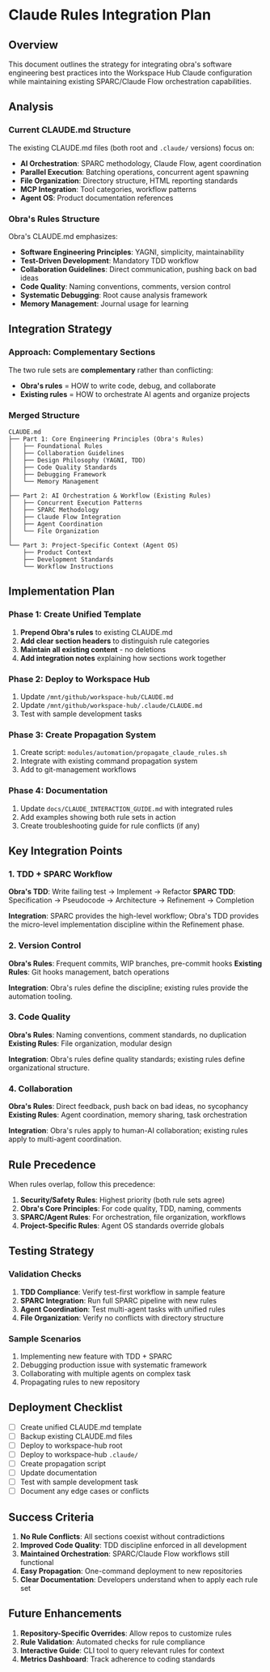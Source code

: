 # Claude Rules Integration Plan

## Overview

This document outlines the strategy for integrating obra's software engineering best practices into the Workspace Hub Claude configuration while maintaining existing SPARC/Claude Flow orchestration capabilities.

## Analysis

### Current CLAUDE.md Structure
The existing CLAUDE.md files (both root and `.claude/` versions) focus on:
- **AI Orchestration**: SPARC methodology, Claude Flow, agent coordination
- **Parallel Execution**: Batching operations, concurrent agent spawning
- **File Organization**: Directory structure, HTML reporting standards
- **MCP Integration**: Tool categories, workflow patterns
- **Agent OS**: Product documentation references

### Obra's Rules Structure
Obra's CLAUDE.md emphasizes:
- **Software Engineering Principles**: YAGNI, simplicity, maintainability
- **Test-Driven Development**: Mandatory TDD workflow
- **Collaboration Guidelines**: Direct communication, pushing back on bad ideas
- **Code Quality**: Naming conventions, comments, version control
- **Systematic Debugging**: Root cause analysis framework
- **Memory Management**: Journal usage for learning

## Integration Strategy

### Approach: Complementary Sections
The two rule sets are **complementary** rather than conflicting:
- **Obra's rules** = HOW to write code, debug, and collaborate
- **Existing rules** = HOW to orchestrate AI agents and organize projects

### Merged Structure

```
CLAUDE.md
├── Part 1: Core Engineering Principles (Obra's Rules)
│   ├── Foundational Rules
│   ├── Collaboration Guidelines
│   ├── Design Philosophy (YAGNI, TDD)
│   ├── Code Quality Standards
│   ├── Debugging Framework
│   └── Memory Management
│
├── Part 2: AI Orchestration & Workflow (Existing Rules)
│   ├── Concurrent Execution Patterns
│   ├── SPARC Methodology
│   ├── Claude Flow Integration
│   ├── Agent Coordination
│   └── File Organization
│
└── Part 3: Project-Specific Context (Agent OS)
    ├── Product Context
    ├── Development Standards
    └── Workflow Instructions
```

## Implementation Plan

### Phase 1: Create Unified Template
1. **Prepend Obra's rules** to existing CLAUDE.md
2. **Add clear section headers** to distinguish rule categories
3. **Maintain all existing content** - no deletions
4. **Add integration notes** explaining how sections work together

### Phase 2: Deploy to Workspace Hub
1. Update `/mnt/github/workspace-hub/CLAUDE.md`
2. Update `/mnt/github/workspace-hub/.claude/CLAUDE.md`
3. Test with sample development tasks

### Phase 3: Create Propagation System
1. Create script: `modules/automation/propagate_claude_rules.sh`
2. Integrate with existing command propagation system
3. Add to git-management workflows

### Phase 4: Documentation
1. Update `docs/CLAUDE_INTERACTION_GUIDE.md` with integrated rules
2. Add examples showing both rule sets in action
3. Create troubleshooting guide for rule conflicts (if any)

## Key Integration Points

### 1. TDD + SPARC Workflow
**Obra's TDD**: Write failing test → Implement → Refactor
**SPARC TDD**: Specification → Pseudocode → Architecture → Refinement → Completion

**Integration**: SPARC provides the high-level workflow; Obra's TDD provides the micro-level implementation discipline within the Refinement phase.

### 2. Version Control
**Obra's Rules**: Frequent commits, WIP branches, pre-commit hooks
**Existing Rules**: Git hooks management, batch operations

**Integration**: Obra's rules define the discipline; existing rules provide the automation tooling.

### 3. Code Quality
**Obra's Rules**: Naming conventions, comment standards, no duplication
**Existing Rules**: File organization, modular design

**Integration**: Obra's rules define quality standards; existing rules define organizational structure.

### 4. Collaboration
**Obra's Rules**: Direct feedback, push back on bad ideas, no sycophancy
**Existing Rules**: Agent coordination, memory sharing, task orchestration

**Integration**: Obra's rules apply to human-AI collaboration; existing rules apply to multi-agent coordination.

## Rule Precedence

When rules overlap, follow this precedence:
1. **Security/Safety Rules**: Highest priority (both rule sets agree)
2. **Obra's Core Principles**: For code quality, TDD, naming, comments
3. **SPARC/Agent Rules**: For orchestration, file organization, workflows
4. **Project-Specific Rules**: Agent OS standards override globals

## Testing Strategy

### Validation Checks
1. **TDD Compliance**: Verify test-first workflow in sample feature
2. **SPARC Integration**: Run full SPARC pipeline with new rules
3. **Agent Coordination**: Test multi-agent tasks with unified rules
4. **File Organization**: Verify no conflicts with directory structure

### Sample Scenarios
1. Implementing new feature with TDD + SPARC
2. Debugging production issue with systematic framework
3. Collaborating with multiple agents on complex task
4. Propagating rules to new repository

## Deployment Checklist

- [ ] Create unified CLAUDE.md template
- [ ] Backup existing CLAUDE.md files
- [ ] Deploy to workspace-hub root
- [ ] Deploy to workspace-hub `.claude/`
- [ ] Create propagation script
- [ ] Update documentation
- [ ] Test with sample development task
- [ ] Document any edge cases or conflicts

## Success Criteria

1. **No Rule Conflicts**: All sections coexist without contradictions
2. **Improved Code Quality**: TDD discipline enforced in all development
3. **Maintained Orchestration**: SPARC/Claude Flow workflows still functional
4. **Easy Propagation**: One-command deployment to new repositories
5. **Clear Documentation**: Developers understand when to apply each rule set

## Future Enhancements

1. **Repository-Specific Overrides**: Allow repos to customize rules
2. **Rule Validation**: Automated checks for rule compliance
3. **Interactive Guide**: CLI tool to query relevant rules for context
4. **Metrics Dashboard**: Track adherence to coding standards
